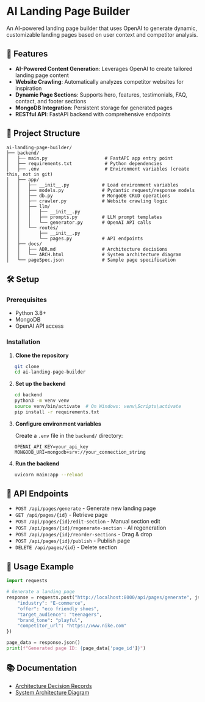 # AI Landing Page Builder

An AI-powered landing page builder that uses OpenAI to generate dynamic, customizable landing pages based on user context and competitor analysis.

## 🚀 Features

- **AI-Powered Content Generation**: Leverages OpenAI to create tailored landing page content
- **Website Crawling**: Automatically analyzes competitor websites for inspiration
- **Dynamic Page Sections**: Supports hero, features, testimonials, FAQ, contact, and footer sections
- **MongoDB Integration**: Persistent storage for generated pages
- **RESTful API**: FastAPI backend with comprehensive endpoints

## 📁 Project Structure
```
ai-landing-page-builder/
├── backend/
│   ├── main.py                     # FastAPI app entry point
│   ├── requirements.txt            # Python dependencies
│   ├── .env                        # Environment variables (create this, not in git)
│   ├── app/
│   │   ├── __init__.py            # Load environment variables
│   │   ├── models.py              # Pydantic request/response models
│   │   ├── db.py                  # MongoDB CRUD operations
│   │   ├── crawler.py             # Website crawling logic
│   │   ├── llm/
│   │   │   ├── __init__.py
│   │   │   ├── prompts.py         # LLM prompt templates
│   │   │   └── generator.py       # OpenAI API calls
│   │   └── routes/
│   │       ├── __init__.py
│   │       └── pages.py           # API endpoints
│   ├── docs/
│   │   ├── ADR.md                 # Architecture decisions
│   │   └── ARCH.html              # System architecture diagram
│   └── pageSpec.json              # Sample page specification
```

## 🛠️ Setup

### Prerequisites

- Python 3.8+
- MongoDB
- OpenAI API access

### Installation

1. **Clone the repository**
```bash
   git clone
   cd ai-landing-page-builder
```

2. **Set up the backend**
```bash
   cd backend
   python3 -m venv venv
   source venv/bin/activate  # On Windows: venv\Scripts\activate
   pip install -r requirements.txt
```

3. **Configure environment variables**
   
   Create a `.env` file in the `backend/` directory:
```env
   OPENAI_API_KEY=your_api_key
   MONGODB_URI=mongodb+srv://your_connection_string
```

4. **Run the backend**
```bash
   uvicorn main:app --reload
```

## 📡 API Endpoints

- `POST /api/pages/generate` - Generate new landing page
- `GET /api/pages/{id}` - Retrieve page
- `POST /api/pages/{id}/edit-section` - Manual section edit
- `POST /api/pages/{id}/regenerate-section` - AI regeneration
- `POST /api/pages/{id}/reorder-sections` - Drag & drop
- `POST /api/pages/{id}/publish` - Publish page
- `DELETE /api/pages/{id}` - Delete section

## 🧪 Usage Example
```python
import requests

# Generate a landing page
response = requests.post("http://localhost:8000/api/pages/generate", json={
    "industry": "E-commerce",
    "offer": "eco friendly shoes",
    "target_audience": "teenagers",
    "brand_tone": "playful",
    "competitor_url": "https://www.nike.com"
})

page_data = response.json()
print(f"Generated page ID: {page_data['page_id']}")
```

## 📚 Documentation

- [Architecture Decision Records](https://github.com/Angely0122/ai-landing-page-backend/blob/main/docs/ADR.md)
- [System Architecture Diagram](https://htmlpreview.github.io/?https://github.com/Angely0122/ai-landing-page-backend/blob/main/docs/ARCH.html)
